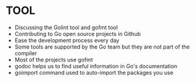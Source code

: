 # TOOL

- Discussing the Golint tool and gofmt tool
- Contributing to Go open source projects in Github
- Ease the development process every day
- Some tools are supported by the Go team but they are not part of the compiler
- Most of the projects use gofmt
- godoc helps us to find useful information in Go's documentation
- goimport command used to auto-import the packages you use
